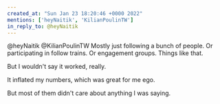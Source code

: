 ```yaml
---
created_at: "Sun Jan 23 18:20:46 +0000 2022"
mentions: ['heyNaitik', 'KilianPoulinTW']
in_reply_to: @heyNaitik
---
```


@heyNaitik @KilianPoulinTW Mostly just following a bunch of people. Or participating in follow trains. Or engagement groups. Things like that.

But I wouldn't say it worked, really. 

It inflated my numbers, which was great for me ego.

But most of them didn't care about anything I was saying.